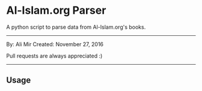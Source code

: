 # Al-Islam.org Parser
A python script to parse data from Al-Islam.org's books.

---
By: Ali Mir
Created: November 27, 2016

Pull requests are always appreciated :)

---

## Usage
